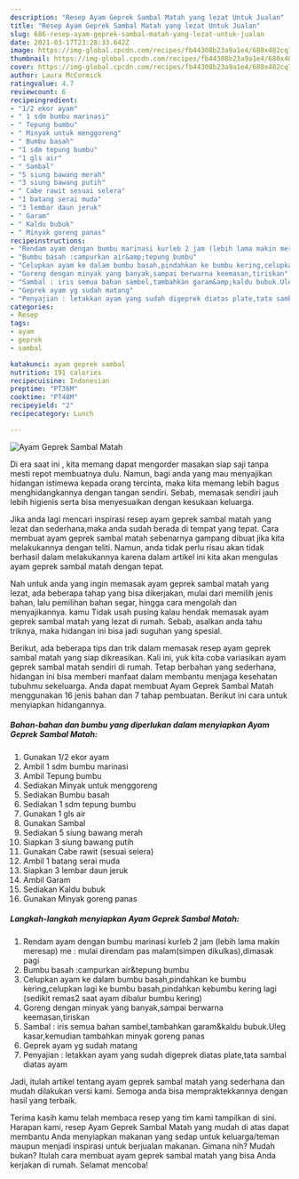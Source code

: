 ```yaml
---
description: "Resep Ayam Geprek Sambal Matah yang lezat Untuk Jualan"
title: "Resep Ayam Geprek Sambal Matah yang lezat Untuk Jualan"
slug: 686-resep-ayam-geprek-sambal-matah-yang-lezat-untuk-jualan
date: 2021-03-17T23:28:33.642Z
image: https://img-global.cpcdn.com/recipes/fb44308b23a9a1e4/680x482cq70/ayam-geprek-sambal-matah-foto-resep-utama.jpg
thumbnail: https://img-global.cpcdn.com/recipes/fb44308b23a9a1e4/680x482cq70/ayam-geprek-sambal-matah-foto-resep-utama.jpg
cover: https://img-global.cpcdn.com/recipes/fb44308b23a9a1e4/680x482cq70/ayam-geprek-sambal-matah-foto-resep-utama.jpg
author: Laura McCormick
ratingvalue: 4.7
reviewcount: 6
recipeingredient:
- "1/2 ekor ayam"
- " 1 sdm bumbu marinasi"
- " Tepung bumbu"
- " Minyak untuk menggoreng"
- " Bumbu basah"
- "1 sdm tepung bumbu"
- "1 gls air"
- " Sambal"
- "5 siung bawang merah"
- "3 siung bawang putih"
- " Cabe rawit sesuai selera"
- "1 batang serai muda"
- "3 lembar daun jeruk"
- " Garam"
- " Kaldu bubuk"
- " Minyak goreng panas"
recipeinstructions:
- "Rendam ayam dengan bumbu marinasi kurleb 2 jam (lebih lama makin meresap) me : mulai direndam pas malam(simpen dikulkas),dimasak pagi"
- "Bumbu basah :campurkan air&amp;tepung bumbu"
- "Celupkan ayam ke dalam bumbu basah,pindahkan ke bumbu kering,celupkan lagi ke bumbu basah,pindahkan kebumbu kering lagi (sedikit remas2 saat ayam dibalur bumbu kering)"
- "Goreng dengan minyak yang banyak,sampai berwarna keemasan,tiriskan"
- "Sambal : iris semua bahan sambel,tambahkan garam&amp;kaldu bubuk.Uleg kasar,kemudian tambahkan minyak goreng panas"
- "Geprek ayam yg sudah matang"
- "Penyajian : letakkan ayam yang sudah digeprek diatas plate,tata sambal diatas ayam"
categories:
- Resep
tags:
- ayam
- geprek
- sambal

katakunci: ayam geprek sambal 
nutrition: 191 calories
recipecuisine: Indonesian
preptime: "PT36M"
cooktime: "PT48M"
recipeyield: "2"
recipecategory: Lunch

---
```



![Ayam Geprek Sambal Matah](https://img-global.cpcdn.com/recipes/fb44308b23a9a1e4/680x482cq70/ayam-geprek-sambal-matah-foto-resep-utama.jpg)

Di era  saat ini , kita memang dapat mengorder masakan siap saji tanpa mesti repot membuatnya dulu. Namun, bagi anda yang mau menyajikan hidangan istimewa kepada orang tercinta, maka kita memang lebih bagus menghidangkannya dengan tangan sendiri. Sebab, memasak sendiri jauh lebih higienis serta bisa menyesuaikan dengan kesukaan keluarga.

Jika anda lagi mencari inspirasi resep ayam geprek sambal matah yang lezat dan sederhana,maka anda sudah berada di tempat yang tepat. Cara membuat ayam geprek sambal matah  sebenarnya gampang dibuat jika kita melakukannya dengan teliti. Namun, anda tidak perlu risau akan tidak berhasil dalam melakukannya 
karena dalam artikel ini kita akan mengulas ayam geprek sambal matah dengan tepat.  



Nah untuk anda yang ingin memasak ayam geprek sambal matah yang lezat, ada beberapa tahap yang bisa dikerjakan, mulai dari memilih jenis bahan, lalu pemilihan bahan segar, hingga cara mengolah dan menyajikannya. kamu Tidak usah pusing kalau hendak memasak ayam geprek sambal matah yang lezat di rumah. Sebab, asalkan anda  tahu triknya, maka hidangan ini bisa jadi suguhan yang spesial.

Berikut, ada beberapa tips dan trik dalam memasak resep ayam geprek sambal matah yang siap dikreasikan. Kali ini, yuk kita coba variasikan ayam geprek sambal matah sendiri di rumah. Tetap berbahan yang sederhana, hidangan ini bisa memberi manfaat dalam membantu menjaga kesehatan tubuhmu sekeluarga. Anda dapat membuat Ayam Geprek Sambal Matah menggunakan 16 jenis bahan dan 7 tahap pembuatan. Berikut ini cara untuk menyiapkan hidangannya.

<!--inarticleads1-->

##### Bahan-bahan dan bumbu yang diperlukan dalam menyiapkan Ayam Geprek Sambal Matah:

1. Gunakan 1/2 ekor ayam
1. Ambil  1 sdm bumbu marinasi
1. Ambil  Tepung bumbu
1. Sediakan  Minyak untuk menggoreng
1. Sediakan  Bumbu basah
1. Sediakan 1 sdm tepung bumbu
1. Gunakan 1 gls air
1. Gunakan  Sambal
1. Sediakan 5 siung bawang merah
1. Siapkan 3 siung bawang putih
1. Gunakan  Cabe rawit (sesuai selera)
1. Ambil 1 batang serai muda
1. Siapkan 3 lembar daun jeruk
1. Ambil  Garam
1. Sediakan  Kaldu bubuk
1. Gunakan  Minyak goreng panas




<!--inarticleads2-->

##### Langkah-langkah menyiapkan Ayam Geprek Sambal Matah:

1. Rendam ayam dengan bumbu marinasi kurleb 2 jam (lebih lama makin meresap) me : mulai direndam pas malam(simpen dikulkas),dimasak pagi
1. Bumbu basah :campurkan air&amp;tepung bumbu
1. Celupkan ayam ke dalam bumbu basah,pindahkan ke bumbu kering,celupkan lagi ke bumbu basah,pindahkan kebumbu kering lagi (sedikit remas2 saat ayam dibalur bumbu kering)
1. Goreng dengan minyak yang banyak,sampai berwarna keemasan,tiriskan
1. Sambal : iris semua bahan sambel,tambahkan garam&amp;kaldu bubuk.Uleg kasar,kemudian tambahkan minyak goreng panas
1. Geprek ayam yg sudah matang
1. Penyajian : letakkan ayam yang sudah digeprek diatas plate,tata sambal diatas ayam




Jadi, itulah artikel tentang  ayam geprek sambal matah  yang sederhana dan mudah dilakukan versi kami. Semoga anda bisa mempraktekkannya dengan hasil yang terbaik. 

Terima kasih kamu telah membaca resep yang tim kami tampilkan di sini. Harapan kami, resep  Ayam Geprek Sambal Matah yang mudah di atas dapat membantu Anda menyiapkan makanan yang sedap untuk keluarga/teman maupun menjadi inspirasi untuk berjualan makanan. Gimana nih? Mudah bukan? Itulah cara membuat ayam geprek sambal matah yang bisa Anda kerjakan di rumah. Selamat mencoba!

